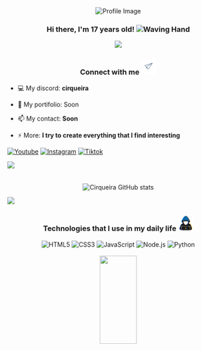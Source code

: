 <div align="center">

  <img src="https://steamuserimages-a.akamaihd.net/ugc/937184972376565107/800E7077A9ACE841BBD6D088674CA9603DC589B3/" width="350" alt="Profile Image">

  
  <h3 align="center">Hi there, I'm 17 years old! <img src="https://media.giphy.com/media/hvRJCLFzcasrR4ia7z/giphy.gif" width="35" alt="Waving Hand"></h1>

<img src="https://user-images.githubusercontent.com/73097560/115834477-dbab4500-a447-11eb-908a-139a6edaec5c.gif"><br>

</div>

<h3 align="center">Connect with me <img src="assets/contact_me.gif" width="35px" alt="Contact"></h3>

- 💻 My discord: **cirqueira**

- 👤 My portifolio: Soon

- 📫 My contact: **Soon**

- ⚡ More: **I try to create everything that I find interesting**

<div>
  
  [![Youtube](https://img.shields.io/badge/YouTube-FF0000?style=for-the-badge&logo=youtube&logoColor=white)](https://www.youtube.com/@cirqueiradev)
  [![Instagram](https://img.shields.io/badge/Instagram-E4405F?style=for-the-badge&logo=instagram&logoColor=white)](https://www.instagram.com/cirqueira.lol/)
  [![Tiktok](https://img.shields.io/badge/TikTok-000000?style=for-the-badge&logo=tiktok&logoColor=white)](https://tiktok.com/@cirqueiradev)
</div>

<img src="https://user-images.githubusercontent.com/73097560/115834477-dbab4500-a447-11eb-908a-139a6edaec5c.gif">

<div align="center">
  <br>
  
  ![Cirqueira GitHub stats](https://github-readme-stats.vercel.app/api?username=CirqueiraDev&show_icons=true&theme=radical)
</div>

<img src="https://user-images.githubusercontent.com/73097560/115834477-dbab4500-a447-11eb-908a-139a6edaec5c.gif"><br>

<h3 align="center">Technologies that I use in my daily life <img src="assets/about_me.gif" width="35px" alt="About Me"></h1>

<div align="center" style="display: inline_block">
  <img align="center" alt="HTML5" src="https://img.shields.io/badge/HTML5-E34F26?style=for-the-badge&logo=html5&logoColor=white" />
  <img align="center" alt="CSS3" src="https://img.shields.io/badge/CSS3-1572B6?style=for-the-badge&logo=css3&logoColor=white" />
  <img align="center" alt="JavaScript" src="https://img.shields.io/badge/JavaScript-F7DF1E?style=for-the-badge&logo=javascript&logoColor=black" />
  <img align="center" alt="Node.js" src="https://img.shields.io/badge/Node.js-43853D?style=for-the-badge&logo=node.js&logoColor=white" />
  <img align="center" alt="Python" src="https://img.shields.io/badge/Python-14354C?style=for-the-badge&logo=python&logoColor=white" />
</div>

<div align="center">
  <br>
  <img width="41%" height="200px" src="https://github-readme-stats.vercel.app/api/top-langs/?username=CirqueiraDev&layout=compact&hide_border=true&title_color=ff91a4&text_color=ff91a4&bg_color=0d1117" />
</div>
